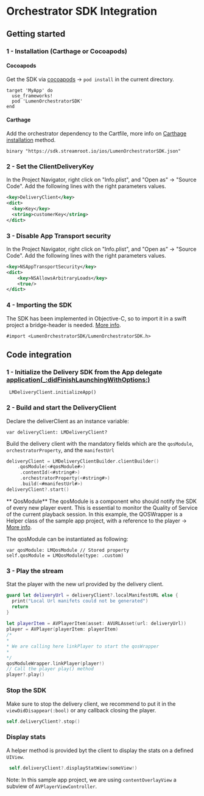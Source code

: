 # Orchestrator SDK Integration
 
## Getting started

### 1 - Installation (Carthage or Cocoapods)

#### Cocoapods
Get the SDK via [cocoapods](https://cocoapods.org/) -> `pod install` in the current directory.

```
target 'MyApp' do
  use_frameworks!
  pod 'LumenOrchestratorSDK'
end
```

#### Carthage

Add the orchestrator dependency to the Cartfile, more info on [Carthage installation](https://github.com/Carthage/Carthage#quick-start) method.
```
binary "https://sdk.streamroot.io/ios/LumenOrchestratorSDK.json"
```

### 2 - Set the ClientDeliveryKey
In the Project Navigator, right click on "Info.plist", and "Open as" → "Source Code".
Add the following lines with the right parameters values.

```xml
<key>DeliveryClient</key>
<dict>
  <key>Key</key>
  <string>customerKey</string>
</dict>
```

### 3 - Disable App Transport security
In the Project Navigator, right click on "Info.plist", and "Open as" → "Source Code".
Add the following lines with the right parameters values.

```xml
<key>NSAppTransportSecurity</key>
<dict>
	<key>NSAllowsArbitraryLoads</key>
	<true/>
</dict>
```

### 4 - Importing the SDK
The SDK has been implemented in Objective-C, so to import it in a swift project a bridge-header is needed. [More info](https://developer.apple.com/documentation/swift/imported_c_and_objective-c_apis).

```
#import <LumenOrchestratorSDK/LumenOrchestratorSDK.h>
```

## Code integration

### 1 - Initialize the Delivery SDK from the App delegate [application(_:didFinishLaunchingWithOptions:)](https://developer.apple.com/documentation/uikit/uiapplicationdelegate/1622921-application)

```
 LMDeliveryClient.initializeApp()
```

### 2 - Build and start the DeliveryClient
Declare the deliverClient as an instance variable:
```
var deliveryClient: LMDeliveryClient?
```

Build the delivery client with the mandatory fields which are the `qosModule`, `orchestratorProperty`, and the `manifestUrl`
```swift
deliveryClient = LMDeliveryClientBuilder.clientBuilder()
    .qosModule(<#qosModule#>)
     .contentId(<#string#>)
     .orchestratorProperty(<#string#>)   
     .build(<#manifestUrl#>)
deliveryClient?.start()
```


** QosModule**
The qosModule is a component who should notify the SDK of every new player event. This is essential to monitor the Quality of Service of the current playback session.
In this example, the QOSWrapper is a Helper class of the sample app project, with a reference to the player -> [More info](AVPlayerOrchestrator/QosModuleWrapper.swift).

The qosModule can be instantiated as following: 
```
var qosModule: LMQosModule // Stored property
self.qosModule = LMQosModule(type: .custom)
```

### 3 - Play the stream
Stat the player with the new url provided by the delivery client.
```swift
guard let deliveryUrl = deliveryClient?.localManifestURL else {
  print("Local Url manifets could not be generated")
  return
}
    
let playerItem = AVPlayerItem(asset: AVURLAsset(url: deliveryUrl))
player = AVPlayer(playerItem: playerItem)
/*
* 
* We are calling here linkPlayer to start the qosWrapper
* 
*/
qosModuleWrapper.linkPlayer(player!)
// Call the player play() method
player?.play()
```

### Stop the SDK
Make sure to stop the delivery client, we recommend to put it in the `viewDidDisappear(:bool)` or any callback closing the player.
```swift 
self.deliveryClient?.stop()
```

### Display stats

A helper method is provided byt the client to display the stats on a defined `UIView`.
```swift 
 self.deliveryClient?.displayStatWiew(someView!)
```
Note: In this sample app project, we are using `contentOverlayView` a subview of `AVPlayerViewController`.
